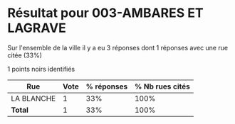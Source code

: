 # Résultat pour 003-AMBARES ET LAGRAVE

Sur l'ensemble de la ville il y a eu 3 réponses dont 1 réponses avec une rue citée (33%)

1 points noirs identifiés

| Rue | Vote | % réponses | % Nb rues cités|
|-----|------|------------|----------------|
| LA BLANCHE | 1 | 33% | 100%|
| **Total** | 1 | 33% | 100%|
